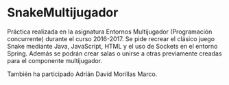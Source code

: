# SnakeMultijugador
Práctica realizada en la asignatura Entornos Multijugador (Programación concurrente) durante el curso 2016-2017. Se pide recrear el clásico juego Snake mediante Java, JavaScript, HTML y el uso de Sockets en el entorno Spring. Además se podrán crear salas o unirse a otras previamente creadas para el componente multijugador.

También ha participado Adrián David Morillas Marco.
